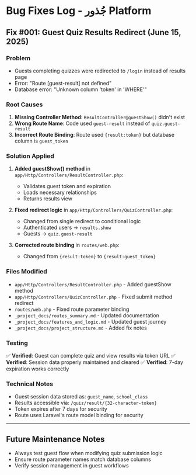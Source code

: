 # Bug Fixes Log - جُذور Platform

## Fix #001: Guest Quiz Results Redirect (June 15, 2025)

### Problem

-   Guests completing quizzes were redirected to `/login` instead of results page
-   Error: "Route [guest-result] not defined"
-   Database error: "Unknown column 'token' in 'WHERE'"

### Root Causes

1. **Missing Controller Method**: `ResultController@guestShow()` didn't exist
2. **Wrong Route Name**: Code used `guest-result` instead of `quiz.guest-result`
3. **Incorrect Route Binding**: Route used `{result:token}` but database column is `guest_token`

### Solution Applied

1. **Added guestShow() method** in `app/Http/Controllers/ResultController.php`:

    - Validates guest token and expiration
    - Loads necessary relationships
    - Returns results view

2. **Fixed redirect logic** in `app/Http/Controllers/QuizController.php`:

    - Changed from single redirect to conditional logic
    - Authenticated users → `results.show`
    - Guests → `quiz.guest-result`

3. **Corrected route binding** in `routes/web.php`:
    - Changed from `{result:token}` to `{result:guest_token}`

### Files Modified

-   `app/Http/Controllers/ResultController.php` - Added guestShow method
-   `app/Http/Controllers/QuizController.php` - Fixed submit method redirect
-   `routes/web.php` - Fixed route parameter binding
-   `_project_docs/routes_summary.md` - Updated documentation
-   `_project_docs/features_and_logic.md` - Updated guest journey
-   `_project_docs/project_structure.md` - Added fix notes

### Testing

✅ **Verified**: Guest can complete quiz and view results via token URL
✅ **Verified**: Session data properly maintained and cleared
✅ **Verified**: 7-day expiration works correctly

### Technical Notes

-   Guest session data stored as: `guest_name`, `school_class`
-   Results accessible via: `/quiz/result/{32-character-token}`
-   Token expires after 7 days for security
-   Route uses Laravel's route model binding for security

---

## Future Maintenance Notes

-   Always test guest flow when modifying quiz submission logic
-   Ensure route parameter names match database columns
-   Verify session management in guest workflows
